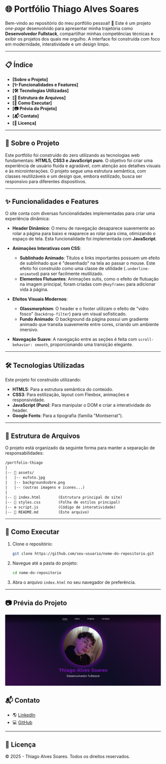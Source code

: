 # 🌐 Portfólio Thiago Alves Soares

Bem-vindo ao repositório do meu portfólio pessoal\! 🚀
Este é um projeto _one-page_ desenvolvido para apresentar minha trajetória como **Desenvolvedor Fullstack**, compartilhar minhas competências técnicas e exibir os projetos dos quais me orgulho. A interface foi construída com foco em modernidade, interatividade e um design limpo.

---

## 📋 Índice

- **[Sobre o Projeto]**
- **[✨ Funcionalidades e Features]**
- **[🛠️ Tecnologias Utilizadas]**
- **[📂 Estrutura de Arquivos]**
- **[🚀 Como Executar]**
- **[📷 Prévia do Projeto]**
- **[📬 Contato]**
- **[📝 Licença]**

---

## 📌 Sobre o Projeto

Este portfólio foi construído do zero utilizando as tecnologias web fundamentais: **HTML5, CSS3 e JavaScript puro**. O objetivo foi criar uma experiência de usuário fluida e agradável, com atenção aos detalhes visuais e às microinterações. O projeto segue uma estrutura semântica, com classes reutilizáveis e um design que, embora estilizado, busca ser responsivo para diferentes dispositivos.

---

## ✨ Funcionalidades e Features

O site conta com diversas funcionalidades implementadas para criar uma experiência dinâmica:

- **Header Dinâmico**: O menu de navegação desaparece suavemente ao rolar a página para baixo e reaparece ao rolar para cima, otimizando o espaço de tela. Esta funcionalidade foi implementada com **JavaScript**.

- **Animações Interativas com CSS**:

  - **Sublinhado Animado**: Títulos e links importantes possuem um efeito de sublinhado que é "desenhado" na tela ao passar o mouse. Este efeito foi construído como uma classe de utilidade (`.underline-animated`) para ser facilmente reutilizado.
  - **Elementos Flutuantes**: Animações sutis, como o efeito de flutuação na imagem principal, foram criadas com `@keyframes` para adicionar vida à página.

- **Efeitos Visuais Modernos**:

  - **Glassmorphism**: O header e o footer utilizam o efeito de "vidro fosco" (`backdrop-filter`) para um visual sofisticado.
  - **Fundo Animado**: O background da página possui um gradiente animado que transita suavemente entre cores, criando um ambiente imersivo.

- **Navegação Suave**: A navegação entre as seções é feita com `scroll-behavior: smooth`, proporcionando uma transição elegante.

---

## 🛠️ Tecnologias Utilizadas

Este projeto foi construído utilizando:

- **HTML5**: Para a estrutura semântica do conteúdo.
- **CSS3**: Para estilização, layout com Flexbox, animações e responsividade.
- **JavaScript (Puro)**: Para manipular o DOM e criar a interatividade do header.
- **Google Fonts**: Para a tipografia (família "Montserrat").

---

## 📂 Estrutura de Arquivos

O projeto está organizado da seguinte forma para manter a separação de responsabilidades:

```
/portfolio-thiago
|
|-- 📂 assets/
|   |-- eufoto.jpg
|   |-- backgroundsobre.png
|   |-- (outras imagens e ícones...)
|
|-- 📜 index.html        (Estrutura principal do site)
|-- 🎨 styles.css        (Folha de estilos principal)
|-- ⚙️ script.js         (Código de interatividade)
|-- 📄 README.md         (Este arquivo)
```

---

## 🚀 Como Executar

1.  Clone o repositório:
    ```bash
    git clone https://github.com/seu-usuario/nome-do-repositorio.git
    ```
2.  Navegue até a pasta do projeto:
    ```bash
    cd nome-do-repositorio
    ```
3.  Abra o arquivo `index.html` no seu navegador de preferência.

---

## 📷 Prévia do Projeto

![Prévia do portfolio](assets\previasite.png "Prévia do portfolio")

## 📬 Contato

- 🌎 [LinkedIn](https://www.linkedin.com/in/thiago-alves-soares-453700303/?locale=en_US)
- 💻 [GitHub](https://github.com/kkthiago)

---

## 📝 Licença

© 2025 - Thiago Alves Soares. Todos os direitos reservados.
